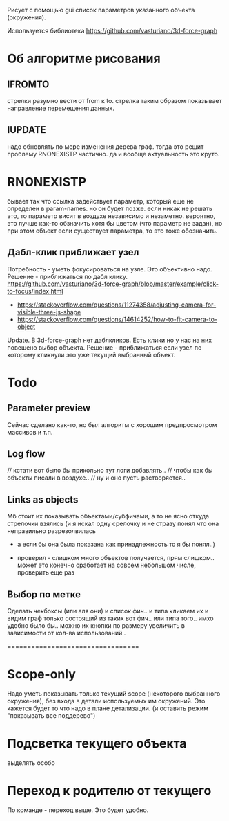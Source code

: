 Рисует с помощью gui список параметров указанного объекта (окружения).

Используется библиотека https://github.com/vasturiano/3d-force-graph

# Об алгоритме рисования

## IFROMTO
стрелки разумно вести от from к to. стрелка таким образом показывает направление перемещения данных. 

## IUPDATE
надо обновлять по мере изменения дерева граф.
тогда это решит проблему RNONEXISTP частично.
да и вообще актуальность это круто.

# RNONEXISTP
бывает так что ссылка задействует параметр, который еще не определен в param-names.
но он будет позже.
если никак не решать это, то параметр висит в воздухе независимо и незаметно.
вероятно, это лучше как-то обзначить хотя бы цветом (что параметр не задан), 
но при этом объект если существует параметра, то это тоже обозначить.

## Дабл-клик приближает узел
Потребность - уметь фокусироваться на узле. Это объективно надо.
Решение - приближаться по дабл клику.
https://github.com/vasturiano/3d-force-graph/blob/master/example/click-to-focus/index.html
 + https://stackoverflow.com/questions/11274358/adjusting-camera-for-visible-three-js-shape
 + https://stackoverflow.com/questions/14614252/how-to-fit-camera-to-object

Update. В 3d-force-graph нет даблкликов. Есть клики но у нас на них повешено выбор объекта.
Решение - приближаться если узел по которому кликнули это уже текущий выбранный объект.

# Todo

## Parameter preview
Сейчас сделано как-то, но был алгоритм с хорошим предпросмотром массивов и т.п.

## Log flow
// кстати вот было бы прикольно тут логи добавлять..
// чтобы как бы объекты писали в воздухе..
// ну и оно пусть растворяется..

## Links as objects
Мб стоит их показывать объектами/субфичами, а то не ясно откуда стрелочки взялись
(и я искал одну срелочку и не стразу понял что она неправильно разрезолвилась
- а если бы она была показана как принадлежность то я бы понял..)

- проверил - слишком много объектов получается, прям слишком.. может это конечно сработает на совсем небольшом числе, проверить еще раз

## Выбор по метке
Сделать чекбоксы (или аля они) и список фич.. и типа кликаем их и видим граф
только состоящий из таких вот фич.. или типа того.. имхо удобно было бы..
можно их кнопки по размеру увеличить в зависимости от кол-ва использований..

=================================

# Scope-only
Надо уметь показывать только текущий scope (некоторого выбранного окружения),
без входа в детали используемых им окружений. Это кажется будет то что надо
в плане детализации. (и оставить режим "показывать все поддерево")

# Подсветка текущего объекта
выделять особо

# Переход к родителю от текущего
По команде - переход выше. Это будет удобно.